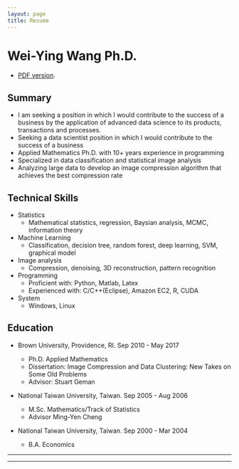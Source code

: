 ```yaml
---
layout: page
title: Resume
---
```

# Wei-Ying Wang Ph.D. 
* [PDF version](/assets/WeiyingWang_CV.pdf).


## Summary
* I am seeking a position in which I would contribute to the success of a business by the application of advanced data science to its products, transactions and processes.
* Seeking a data scientist position in which I would contribute to the success of a business 
* Applied Mathematics Ph.D. with 10+ years experience in programming
* Specialized in data classification and statistical image analysis
* Analyzing large data to develop an image compression algorithm that achieves the best compression rate

## Technical Skills
* Statistics
  * Mathematical statistics, regression, Baysian analysis, MCMC, information theory
* Machine Learning
  * Classification, decision tree, random forest, deep learning, SVM, graphical model
* Image analysis
  * Compression, denoising, 3D reconstruction, pattern recognition		  
* Programming	
  * Proficient with: Python, Matlab,  Latex
  * Experienced with: C/C++(Eclipse), Amazon EC2, R, CUDA
* System
  * Windows, Linux
  
## Education

* Brown University, Providence, RI. Sep 2010 - May 2017
  * Ph.D. Applied Mathematics
  * Dissertation: Image Compression and Data Clustering: New Takes on Some Old Problems
  * Advisor: Stuart Geman
	
* National Taiwan University, Taiwan. Sep 2005 - Aug 2006
  * M.Sc. Mathematics/Track of Statistics
  * Advisor Ming-Yen Cheng
* National Taiwan University, Taiwan.  Sep 2000 - Mar 2004
  * B.A. Economics
  

----
****